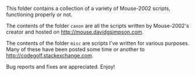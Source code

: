 This folder contains a collection of a variety of Mouse-2002 scripts, functioning properly or not.

The contents of the folder `canon` are all the scripts written by Mouse-2002's creator and hosted on http://mouse.davidgsimpson.com.

The contents of the folder `misc` are scripts I've written for various purposes. Many of these have been posted some time or another to http://codegolf.stackexchange.com.

Bug reports and fixes are appreciated. Enjoy!